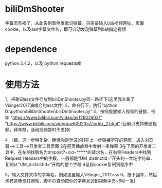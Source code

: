 # biliDmShooter
字幕君有福了，从此告别暂停发歌词弹幕。只需要输入b站视频网址，页面cookie，以及ass字幕文件名，即可自动发动弹幕到b站指定视频

# dependence
python 3.4.2，以及 python requests库

# 使用方法
1，把歌词ass文件存放到biliDmShooter.py同一路径下(这里我准备了Vsinger2017演唱会的ass文件)
2，命令行下，执行“python D:\python\biliDmShooter\biliDmShooter.py”
3，按照提醒输入视频的链接，例如
“https://www.bilibili.com/video/av12802603/”
“https://www.bilibili.com/video/av6002357/index_2.html”
(目前只支持普通视频，拜年祭，活动视频暂时不支持)

4，(额，这一步稍复杂，确保你是登录的)1在上一步链接所在的网页，进入浏览器-->工具-->开发者工具页面
                                2在网页播放器中发射一条弹幕
                                3在下面的开发者工具中，在左侧找到名为dmpost?=cid=*****的请求名，在右侧Headers中找到Request Headers中的字段，一般都是“UM_distinctid=”开头的一大坨字符串，复制从“UM_distinctid=”开始的整个字段
                                4这段cookie复制到程序中

5，输入文件夹中的字幕名，例如这里输入VSinger_2017.ass
6，按下回车，然后泡杯茶睡觉打游戏，脚本将自动把你的字幕发送到视频中(5~6秒一发)

 



